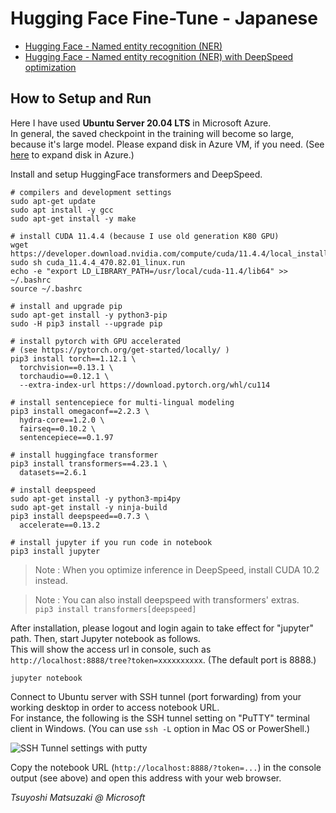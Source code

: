 # Hugging Face Fine-Tune - Japanese

- [Hugging Face - Named entity recognition (NER)](./01-named-entity.ipynb)
- [Hugging Face - Named entity recognition (NER) with DeepSpeed optimization](./01-named-entity-deepspeed.ipynb)

## How to Setup and Run

Here I have used **Ubuntu Server 20.04 LTS** in Microsoft Azure.<br>
In general, the saved checkpoint in the training will become so large, because it's large model. Please expand disk in Azure VM, if you need. (See [here](https://learn.microsoft.com/en-us/azure/virtual-machines/linux/expand-disks) to expand disk in Azure.)

Install and setup HuggingFace transformers and DeepSpeed.

```
# compilers and development settings
sudo apt-get update
sudo apt install -y gcc
sudo apt-get install -y make

# install CUDA 11.4.4 (because I use old generation K80 GPU)
wget https://developer.download.nvidia.com/compute/cuda/11.4.4/local_installers/cuda_11.4.4_470.82.01_linux.run
sudo sh cuda_11.4.4_470.82.01_linux.run
echo -e "export LD_LIBRARY_PATH=/usr/local/cuda-11.4/lib64" >> ~/.bashrc
source ~/.bashrc

# install and upgrade pip
sudo apt-get install -y python3-pip
sudo -H pip3 install --upgrade pip

# install pytorch with GPU accelerated
# (see https://pytorch.org/get-started/locally/ )
pip3 install torch==1.12.1 \
  torchvision==0.13.1 \
  torchaudio==0.12.1 \
  --extra-index-url https://download.pytorch.org/whl/cu114

# install sentencepiece for multi-lingual modeling
pip3 install omegaconf==2.2.3 \
  hydra-core==1.2.0 \
  fairseq==0.10.2 \
  sentencepiece==0.1.97

# install huggingface transformer
pip3 install transformers==4.23.1 \
  datasets==2.6.1

# install deepspeed
sudo apt-get install -y python3-mpi4py
sudo apt-get install -y ninja-build
pip3 install deepspeed==0.7.3 \
  accelerate==0.13.2

# install jupyter if you run code in notebook
pip3 install jupyter
```

> Note : When you optimize inference in DeepSpeed, install CUDA 10.2 instead.

> Note : You can also install deepspeed with transformers' extras.<br>
> ```pip3 install transformers[deepspeed]```

After installation, please logout and login again to take effect for "jupyter" path. Then, start Jupyter notebook as follows.<br>
This will show the access url in console, such as ```http://localhost:8888/tree?token=xxxxxxxxxx```. (The default port is 8888.)

```
jupyter notebook
```

Connect to Ubuntu server with SSH tunnel (port forwarding) from your working desktop in order to access notebook URL.<br>
For instance, the following is the SSH tunnel setting on "PuTTY" terminal client in Windows. (You can use ```ssh -L``` option in Mac OS or PowerShell.)

![SSH Tunnel settings with putty](https://tsmatz.github.io/images/github/azure-ml-tensorflow-complete-sample/20191225_SSH_Tunnel.jpg)

Copy the notebook URL (```http://localhost:8888/?token=...```) in the console output (see above) and open this address with your web browser.

*Tsuyoshi Matsuzaki @ Microsoft*
